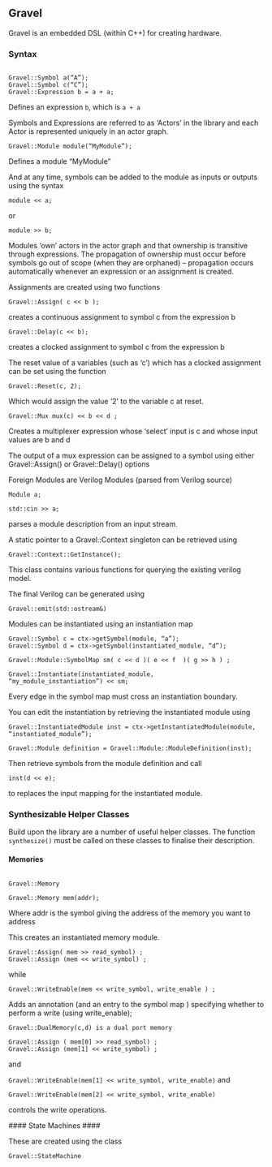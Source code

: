 ## Gravel ##

Gravel is an embedded DSL (within C++) for creating hardware. ### Syntax ###```
Gravel::Symbol a(“A”); Gravel::Symbol c(“C”);Gravel::Expression b = a + a;
```
Defines an expression `b`, which is `a + a`Symbols and Expressions are referred to as ‘Actors’ in the library and each Actor is represented uniquely in an actor graph. ```Gravel::Module module(“MyModule”); ```Defines a module “MyModule” And at any time, symbols can be added to the module as inputs or outputs using the syntax`module << a;`or `module >> b;`Modules ‘own’ actors in the actor graph and that ownership is transitive through expressions. The propagation of ownership must occur before symbols go out of scope (when they are orphaned) – propagation occurs automatically whenever an expression or an assignment is created. Assignments are created using two functions`Gravel::Assign( c << b );`creates a continuous assignment to symbol c from the expression b`Gravel::Delay(c << b);`creates a clocked assignment to symbol c from the expression b The reset value of a variables (such as ‘c’) which has a clocked assignment can be set using the function`Gravel::Reset(c, 2);`Which would assign the value ‘2’ to the variable c at reset. `Gravel::Mux mux(c) << b << d ;`Creates a multiplexer expression whose ‘select’ input is c and whose input values are b and dThe output of a mux expression can be assigned to a symbol using either Gravel::Assign() or Gravel::Delay() optionsForeign Modules are Verilog Modules (parsed from Verilog source) ```Module a;std::cin >> a; ```parses a module description from an input stream. A static pointer to a Gravel::Context singleton can be retrieved using `Gravel::Context::GetInstance();`This class contains various functions for querying the existing verilog model. The final Verilog can be generated using 
`Gravel::emit(std::ostream&) `Modules can be instantiated using an instantiation map
```Gravel::Symbol c = ctx->getSymbol(module, “a”);Gravel::Symbol d = ctx->getSymbol(instantiated_module, “d”);Gravel::Module::SymbolMap sm( c << d )( e << f  )( g >> h ) ;
Gravel::Instantiate(instantiated_module, 					“my_module_instantiation”) << sm;```
Every edge in the symbol map must cross an instantiation boundary. You can edit the instantiation by retrieving the instantiated module using```Gravel::InstantiatedModule inst = ctx->getInstantiatedModule(module, “instantiated_module”);Gravel::Module definition = Gravel::Module::ModuleDefinition(inst);```Then retrieve symbols from the module definition and call `inst(d << e);`to replaces the input mapping for the instantiated module.  
### Synthesizable Helper Classes ###Build upon the library are a number of useful helper classes. The function `synthesize()` must be called on these classes to finalise their description. #### Memories ####```
Gravel::MemoryGravel::Memory mem(addr);```
Where addr is the symbol giving the address of the memory you want to addressThis creates an instantiated memory module. ```Gravel::Assign( mem >> read_symbol) ;Gravel::Assign (mem << write_symbol) ;  ```
while`Gravel::WriteEnable(mem << write_symbol, write_enable ) ; `Adds an annotation (and an entry to the symbol map ) specifying whether to perform a write (using write_enable);```Gravel::DualMemory(c,d) is a dual port memoryGravel::Assign ( mem[0] >> read_symbol) ; Gravel::Assign (mem[1] << write_symbol) ; ```
and
`Gravel::WriteEnable(mem[1] << write_symbol, write_enable)` and
`Gravel::WriteEnable(mem[2] << write_symbol, write_enable)`
 controls the write operations. #### State Machines ####
These are created using the class`Gravel::StateMachine`